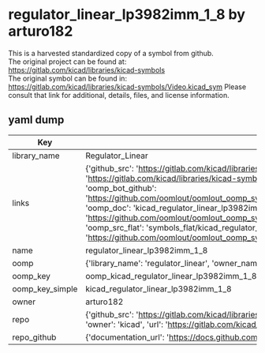 # regulator_linear_lp3982imm_1_8 by arturo182  
This is a harvested standardized copy of a symbol from github.  
The original project can be found at:  
https://gitlab.com/kicad/libraries/kicad-symbols  
The original symbol can be found in:
https://gitlab.com/kicad/libraries/kicad-symbols/Video.kicad_sym
Please consult that link for additional, details, files, and license information.  
## yaml dump  
| Key | Value |  
| --- | --- |  
| library_name | Regulator_Linear |  
| links | {'github_src': 'https://gitlab.com/kicad/libraries/kicad-symbols/Video.kicad_sym', 'github_src_repo': 'https://gitlab.com/kicad/libraries/kicad-symbols', 'oomp_bot': 'kicad_regulator_linear_lp3982imm_1_8/working', 'oomp_bot_github': 'https://github.com/oomlout/oomlout_oomp_symbol_bot/tree/main/kicad_regulator_linear_lp3982imm_1_8/working', 'oomp_doc': 'kicad_regulator_linear_lp3982imm_1_8/working', 'oomp_doc_github': 'https://github.com/oomlout/oomlout_oomp_symbol_doc/tree/main/kicad_regulator_linear_lp3982imm_1_8/working', 'oomp_src_flat': 'symbols_flat/kicad_regulator_linear_lp3982imm_1_8/working', 'oomp_src_flat_github': 'https://github.com/oomlout/oomlout_oomp_symbol_src/tree/main/kicad_regulator_linear_lp3982imm_1_8/working'} |  
| name | regulator_linear_lp3982imm_1_8 |  
| oomp | {'library_name': 'regulator_linear', 'owner_name': 'kicad', 'symbol_name': 'regulator_linear_lp3982imm_1_8'} |  
| oomp_key | oomp_kicad_regulator_linear_lp3982imm_1_8 |  
| oomp_key_simple | kicad_regulator_linear_lp3982imm_1_8 |  
| owner | arturo182 |  
| repo | {'github_src': 'https://gitlab.com/kicad/libraries/kicad-symbols/Video.kicad_sym', 'name': 'libraries/kicad-symbols', 'owner': 'kicad', 'url': 'https://gitlab.com/kicad/libraries/kicad-symbols'} |  
| repo_github | {'documentation_url': 'https://docs.github.com/rest/repos/repos#get-a-repository', 'message': 'Not Found'} |  


